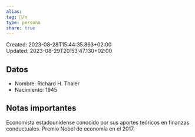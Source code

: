```yaml
---  
alias:   
tag: 👤/♻  
type: persona  
share: true  
---  
```

Created: 2023-08-28T15:44:35.863+02:00  
Updated: 2023-08-29T20:53:47.130+02:00  
  
## Datos  
- Nombre: Richard H. Thaler  
-  Nacimiento: 1945  
  
## Notas importantes  
Economista estadounidense conocido por sus aportes teóricos en finanzas conductuales. Premio Nobel de economía en el 2017.
